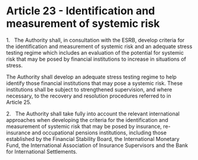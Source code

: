 # Article 23 - Identification and measurement of systemic risk


1.   The Authority shall, in consultation with the ESRB, develop criteria for the identification and measurement of systemic risk and an adequate stress testing regime which includes an evaluation of the potential for systemic risk that may be posed by financial institutions to increase in situations of stress.

The Authority shall develop an adequate stress testing regime to help identify those financial institutions that may pose a systemic risk. These institutions shall be subject to strengthened supervision, and where necessary, to the recovery and resolution procedures referred to in Article 25.

2.   The Authority shall take fully into account the relevant international approaches when developing the criteria for the identification and measurement of systemic risk that may be posed by insurance, re-insurance and occupational pensions institutions, including those established by the Financial Stability Board, the International Monetary Fund, the International Association of Insurance Supervisors and the Bank for International Settlements.
